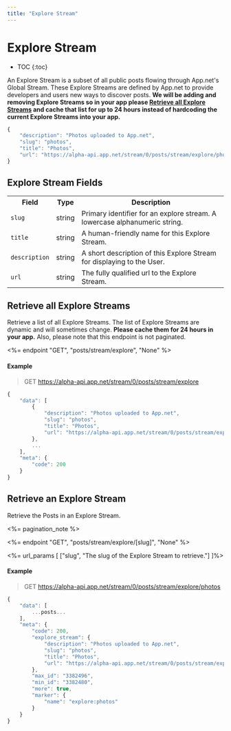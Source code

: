 ```yaml
---
title: "Explore Stream"
---
```


# Explore Stream

* TOC
{:toc}

An Explore Stream is a subset of all public posts flowing through App.net's Global Stream. These Explore Streams are defined by App.net to provide developers and users new ways to discover posts. **We will be adding and removing Explore Streams so in your app please [Retrieve all Explore Streams](#retrieve-all-explore-streams) and cache that list for up to 24 hours instead of hardcoding the current Explore Streams into your app.**

~~~ js
{
    "description": "Photos uploaded to App.net",
    "slug": "photos",
    "title": "Photos",
    "url": "https://alpha-api.app.net/stream/0/posts/stream/explore/photos"
}
~~~

## Explore Stream Fields

<table class='table table-striped'>
    <tr>
        <th>Field</th>
        <th>Type</th>
        <th>Description</th>
    </tr>
    <tr>
        <td><code>slug</code></td>
        <td>string</td>
        <td>Primary identifier for an explore stream. A lowercase alphanumeric string.</td>
    </tr>
    <tr>
        <td><code>title</code></td>
        <td>string</td>
        <td>A human-friendly name for this Explore Stream.</td>
    </tr>
    <tr>
        <td><code>description</code></td>
        <td>string</td>
        <td>A short description of this Explore Stream for displaying to the User.</td>
    </tr>
    <tr>
        <td><code>url</code></td>
        <td>string</td>
        <td>The fully qualified url to the Explore Stream.</td>
    </tr>
</table>

## Retrieve all Explore Streams

Retrieve a list of all Explore Streams. The list of Explore Streams are dynamic and will sometimes change. **Please cache them for 24 hours in your app.** Also, please note that this endpoint is not paginated.

<%= endpoint "GET", "posts/stream/explore", "None" %>

#### Example

> GET https://alpha-api.app.net/stream/0/posts/stream/explore

~~~ js
{
    "data": [
        {
            "description": "Photos uploaded to App.net",
            "slug": "photos",
            "title": "Photos",
            "url": "https://alpha-api.app.net/stream/0/posts/stream/explore/photos"
        },
        ...
    ],
    "meta": {
        "code": 200
    }
}
~~~

## Retrieve an Explore Stream

Retrieve the Posts in an Explore Stream.

<%= pagination_note %>

<%= endpoint "GET", "posts/stream/explore/[slug]", "None" %>

<%= url_params [
    ["slug", "The slug of the Explore Stream to retrieve."]
]%>

#### Example

> GET https://alpha-api.app.net/stream/0/posts/stream/explore/photos

~~~ js
{
    "data": [
        ...posts...
    ],
    "meta": {
        "code": 200,
        "explore_stream": {
            "description": "Photos uploaded to App.net",
            "slug": "photos",
            "title": "Photos",
            "url": "https://alpha-api.app.net/stream/0/posts/stream/explore/photos"
        },
        "max_id": "3382496",
        "min_id": "3382480",
        "more": true,
        "marker": {
            "name": "explore:photos"
        }
    }
}
~~~
